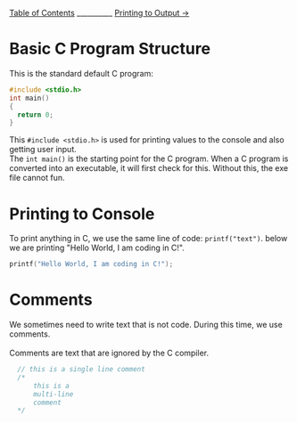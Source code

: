 
[Table of Contents](README.md) __________ [Printing to Output →](Printing.md)

# Basic C Program Structure

This is the standard default C program:
```c
#include <stdio.h>
int main()
{
  return 0;
}
```

This `#include <stdio.h>` is used for printing values to the console and also getting user input.<br>
The `int main()` is the starting point for the C program. When a C program is converted into an executable,
it will first check for this. Without this, the exe file cannot fun.<br>

# Printing to Console

To print anything in C, we use the same line of code: `printf("text")`. below we are printing "Hello World, I am coding in C!".

```c
printf("Hello World, I am coding in C!");
```

# Comments

We sometimes need to write text that is not code. During this time, we use comments.<br>\
Comments are text that are ignored by the C compiler.
```c
  // this is a single line comment
  /*
      this is a
      multi-line
      comment
  */
```
